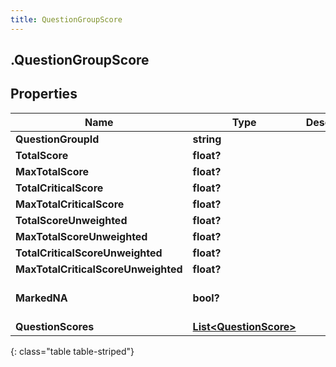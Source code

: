 ```yaml
---
title: QuestionGroupScore
---
```

## .QuestionGroupScore

## Properties

|Name | Type | Description | Notes|
|------------ | ------------- | ------------- | -------------|
| **QuestionGroupId** | **string** |  | [optional] |
| **TotalScore** | **float?** |  | [optional] |
| **MaxTotalScore** | **float?** |  | [optional] |
| **TotalCriticalScore** | **float?** |  | [optional] |
| **MaxTotalCriticalScore** | **float?** |  | [optional] |
| **TotalScoreUnweighted** | **float?** |  | [optional] |
| **MaxTotalScoreUnweighted** | **float?** |  | [optional] |
| **TotalCriticalScoreUnweighted** | **float?** |  | [optional] |
| **MaxTotalCriticalScoreUnweighted** | **float?** |  | [optional] |
| **MarkedNA** | **bool?** |  | [optional] [default to false]|
| **QuestionScores** | [**List&lt;QuestionScore&gt;**](QuestionScore.html) |  | [optional] |
{: class="table table-striped"}


